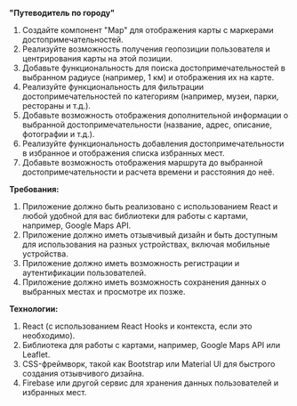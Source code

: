 **"Путеводитель по городу"**

1.  Создайте компонент "Map" для отображения карты с маркерами достопримечательностей.
2.  Реализуйте возможность получения геопозиции пользователя и центрирования карты на этой позиции.
3.  Добавьте функциональность для поиска достопримечательностей в выбранном радиусе (например, 1 км) и отображения их на карте.
4.  Реализуйте функциональность для фильтрации достопримечательностей по категориям (например, музеи, парки, рестораны и т.д.).
5.  Добавьте возможность отображения дополнительной информации о выбранной достопримечательности (название, адрес, описание, фотографии и т.д.).
6.  Реализуйте функциональность добавления достопримечательности в избранное и отображения списка избранных мест.
7.  Добавьте возможность отображения маршрута до выбранной достопримечательности и расчета времени и расстояния до неё.

**Требования:**

1.  Приложение должно быть реализовано с использованием React и любой удобной для вас библиотеки для работы с картами, например, Google Maps API.
2.  Приложение должно иметь отзывчивый дизайн и быть доступным для использования на разных устройствах, включая мобильные устройства.
3.  Приложение должно иметь возможность регистрации и аутентификации пользователей.
4.  Приложение должно иметь возможность сохранения данных о выбранных местах и просмотре их позже.

**Технологии:**

1.  React (с использованием React Hooks и контекста, если это необходимо).
2.  Библиотека для работы с картами, например, Google Maps API или Leaflet.
3.  CSS-фреймворк, такой как Bootstrap или Material UI для быстрого создания отзывчивого дизайна.
4.  Firebase или другой сервис для хранения данных пользователей и избранных мест.